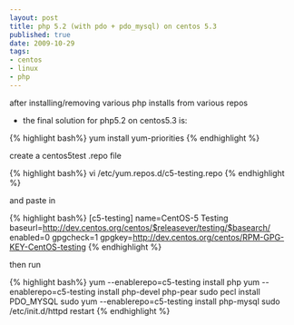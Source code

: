```yaml
--- 
layout: post
title: php 5.2 (with pdo + pdo_mysql) on centos 5.3
published: true
date: 2009-10-29
tags: 
- centos
- linux
- php
---
```

after installing/removing various php installs from various repos 
- the final solution for php5.2 on centos5.3 is:

{% highlight bash%}
yum install yum-priorities
{% endhighlight %}

create a centos5test .repo file

{% highlight bash%}
vi /etc/yum.repos.d/c5-testing.repo
{% endhighlight %}

and paste in 

{% highlight bash%}
[c5-testing]
name=CentOS-5 Testing 
baseurl=http://dev.centos.org/centos/$releasever/testing/$basearch/
enabled=0
gpgcheck=1
gpgkey=http://dev.centos.org/centos/RPM-GPG-KEY-CentOS-testing
{% endhighlight %}

then run

{% highlight bash%}
yum --enablerepo=c5-testing install php
yum --enablerepo=c5-testing install php-devel php-pear
sudo pecl install PDO_MYSQL
sudo yum --enablerepo=c5-testing install php-mysql
sudo /etc/init.d/httpd restart
{% endhighlight %}
